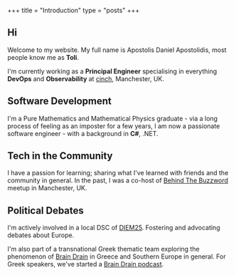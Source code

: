 +++
title =  "Introduction"
type = "posts"
+++

## Hi

Welcome to my website. My full name is Apostolis Daniel Apostolidis, most people know me as **Toli**.

I'm currently working as a **Principal Engineer** specialising in everything **DevOps** and **Observability** at [cinch](https://www.cinch.co.uk), Manchester, UK.

## Software Development

I'm a Pure Mathematics and Mathematical Physics graduate - via a long process of feeling as an imposter for a few years, I am now a passionate software engineer - with a background in **C#**, .NET.

## Tech in the Community

I have a passion for learning; sharing what I've learned with friends and the community in general. In the past, I was a co-host of [Behind The Buzzword](https://www.meetup.com/en-AU/Behind-The-Buzz-Word) meetup in Manchester, UK.

## Political Debates

I'm actively involved in a local DSC of [DIEM25](https://diem25.org/). Fostering and advocating debates about Europe.

I'm also part of a transnational Greek thematic team exploring the phenomenon of [Brain Drain](https://en.wikipedia.org/wiki/Human_capital_flight) in Greece and Southern Europe in general. For Greek speakers, we've started a [Brain Drain podcast](https://open.spotify.com/show/2Wd0cdlqEwPVQVB4vaEMc3?si=xTQWezCkT4igDTXehFTBTg).
